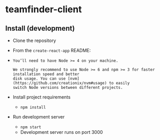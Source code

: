 # teamfinder-client

## Install (development)
* Clone the repository
* From the `create-react-app` README:
* ```
  You’ll need to have Node >= 4 on your machine.
  
  We strongly recommend to use Node >= 6 and npm >= 3 for faster installation speed and better
  disk usage. You can use [nvm](https://github.com/creationix/nvm#usage) to easily
  switch Node versions between different projects.
  ```

* Install project requirements
  * `npm install`
* Run development server
  * `npm start`
  * Development server runs on port 3000
